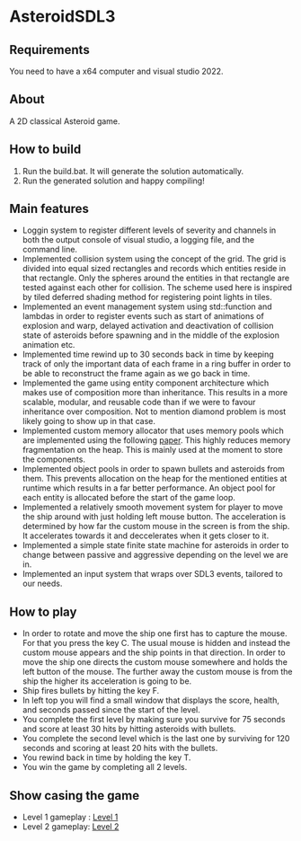 # AsteroidSDL3

## Requirements
You need to have a x64 computer and visual studio 2022.

## About
A 2D classical Asteroid game.

## How to build

1) Run the build.bat. It will generate the solution automatically.
2) Run the generated solution and happy compiling!

## Main features
- Loggin system to register different levels of severity and channels in both the output console of visual studio, a logging file, and the command line.
- Implemented collision system using the concept of the grid. The grid is divided into equal sized rectangles and records which entities reside in that rectangle. Only the spheres around the entities in that rectangle are tested against each other for collision. The scheme used here is inspired by tiled deferred shading method for registering point lights in tiles.
- Implemented an event management system using std::function and lambdas in order to register events such as start of animations of explosion and warp, delayed activation and deactivation of collision state of asteroids before spawning and in the middle of the explosion animation etc.
- Implemented time rewind up to 30 seconds back in time by keeping track of only the important data of each frame in a ring buffer in order to be able to reconstruct the frame again as we go back in time.
- Implemented the game using entity component architecture which makes use of composition more than inheritance. This results in a more scalable, modular, and reusable code than if we were to favour inheritance over composition. Not to mention diamond problem is most likely going to show up in that case.
-  Implemented custom memory allocator that uses memory pools which are implemented using the following [paper](https://arxiv.org/pdf/2210.16471). This highly reduces memory fragmentation on the heap. This is mainly used at the moment to store the components.
-  Implemented object pools in order to spawn bullets and asteroids from them. This prevents allocation on the heap for the mentioned entities at runtime which results in a far better performance. An object pool for each entity is allocated before the start of the game loop.
-  Implemented a relatively smooth movement system for player to move the ship around with just holding left mouse button. The acceleration is determined by how far the custom mouse in the screen is from the ship. It accelerates towards it and deccelerates when it gets closer to it.
-  Implemented a simple state finite state machine for asteroids in order to change between passive and aggressive depending on the level we are in.
-  Implemented an input system that wraps over SDL3 events, tailored to our needs.

## How to play
- In order to rotate and move the ship one first has to capture the mouse. For that you press the key C. The usual mouse is hidden and instead the custom mouse appears and the ship points in that direction. In order to move the ship one directs the custom mouse somewhere and holds the left button of the mouse. The further away the custom mouse is from the ship the higher its acceleration is going to be.
- Ship fires bullets by hitting the key F.
- In left top you will find a small window that displays the score, health, and seconds passed since the start of the level.
- You complete the first level by making sure you survive for 75 seconds and score at least 30 hits by hitting asteroids with bullets.
- You complete the second level which is the last one by surviving for 120 seconds and scoring at least 20 hits with the bullets.
- You rewind back in time by holding the key T.
- You win the game by completing all 2 levels.

## Show casing the game
- Level 1 gameplay : [Level 1](https://www.youtube.com/watch?v=8yb8TZ3AsAY)
- Level 2 gameplay: [Level 2](https://www.youtube.com/watch?v=GDKWZfirOok)


  
